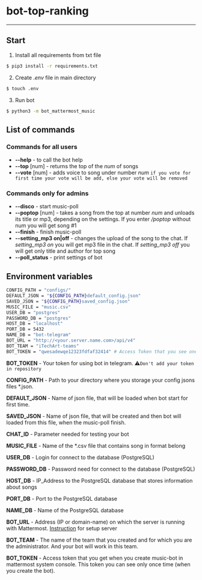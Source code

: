 # bot-top-ranking
___
## Start 
1. Install all requirements from txt file
```sh
$ pip3 install -r requirements.txt
```
2. Create _.env_ file in main directory
```sh
$ touch .env
```
3. Run bot
```sh
$ python3 -m bot_mattermost_music
```

## List of commands

### Commands for all users
- __--help__ - to call the bot help 
- __--top__ [num] - returns the top of the _num_ of songs
- __--vote__ [num] - adds voice to song under number _num_
        `if you vote for first time your vote will be add, else your vote will be removed`
### Commands only for admins

- __--disco__ - start music-poll
- __--poptop__ [num] - takes a song from the top at number _num_ and unloads its title or mp3, depending on the settings. If you enter _/poptop_ without num you will get song #1
- __--finish__ - finish music-poll
- __--setting_mp3 on|off__ - changes the upload of the song to the chat. If _setting_mp3 on_ you will get mp3 file in the chat. If _setting_mp3 off_ you will get only title and author for top song
- __--poll_status__ - print settings of bot

## Environment variables

```sh
CONFIG_PATH = "configs/"
DEFAULT_JSON = "${CONFIG_PATH}default_config.json"
SAVED_JSON = "${CONFIG_PATH}saved_config.json"
MUSIC_FILE = "music.csv"
USER_DB = "postgres"
PASSWORD_DB = "postgres"
HOST_DB = "localhost"
PORT_DB = 5432
NAME_DB = "bot-telegram"
BOT_URL = "http://<your.server.name.com>/api/v4"
BOT_TEAM = "iTechArt-teams"
BOT_TOKEN = "qwesadewqe12323fdfaf32414" # Access Token that you see one time
```
__BOT_TOKEN__  - Your token for using bot in telegram. 
:warning:`Don't add your token in repository`

__CONFIG_PATH__ - Path to your directory where you storage your config jsons files *.json.

__DEFAULT_JSON__ - Name of json file, that will be loaded when bot start for first time.

__SAVED_JSON__ - Name of json file, that will be created and then bot will loaded from this file, when the music-poll finish.

__CHAT_ID__ - Parameter needed for testing your bot

__MUSIC_FILE__ - Name of the *.csv file that contains song in format belong

__USER_DB__ - Login for connect to the database (PostgreSQL)

__PASSWORD_DB__ - Password need for connect to the database (PostgreSQL)

__HOST_DB__ - IP_Address to the PostgreSQL database that stores information about songs

__PORT_DB__ - Port to the PostgreSQL database

__NAME_DB__ - Name of the PostgreSQL database

__BOT_URL__ - Address (IP or domain-name) on which the server is running with Mattermost. [Instruction](https://gist.github.com/NikDark/d8113064914974c85aef56a701c9cb6e) for setup server

__BOT_TEAM__ - The name of the team that you created and for which you are the administrator. And your bot will work in this team.

__BOT_TOKEN__ - Access token that you get when you create music-bot in mattermost system console. This token you can see only once time (when you create the bot).